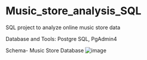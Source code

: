 # Music_store_analysis_SQL
SQL project to analyze online music store data

Database and Tools:
Postgre SQL,
PgAdmin4

Schema- Music Store Database
![image](https://github.com/user-attachments/assets/ea4d9462-cb21-4b8d-82fa-0da334878c53)

